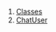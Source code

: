 

1. [Classes](file-___home_harshil_Desktop_open-source_palisadoes_talawa_lib_models_chats_chat_user/#classes)
2. [ChatUser](file-___home_harshil_Desktop_open-source_palisadoes_talawa_lib_models_chats_chat_user/ChatUser-class.html)
